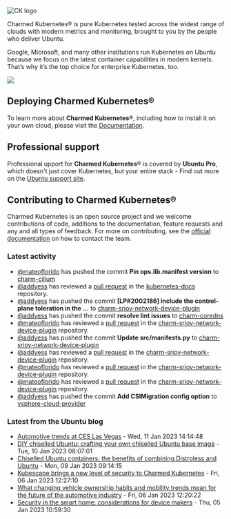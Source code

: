 ![CK logo](https://assets.ubuntu.com/v1/451d4cf4-Charmed+Kubernetes_RGB_onWhite_2022.svg)

Charmed Kubernetes® is pure Kubernetes tested across the widest range of clouds with modern metrics and monitoring, brought to you by the people who deliver Ubuntu.

Google, Microsoft, and many other institutions run Kubernetes on Ubuntu because we focus on the latest container capabilities in modern kernels. That’s why it’s the top choice for enterprise Kubernetes, too.

![](https://assets.ubuntu.com/v1/843c77b6-juju-at-a-glace.svg)

## Deploying Charmed Kubernetes®

To learn more about **Charmed Kubernetes**®, including how to install it on your own cloud, please visit the [Documentation][docs].

## Professional support

Professional upport for **Charmed Kubernetes**® is covered by **Ubuntu Pro**, which doesn't just cover Kubernetes, but your entire stack - Find out more on the [Ubuntu support site](https://ubuntu.com/support).

## Contributing to Charmed Kubernetes®

Charmed Kubernetes is an open source project and we welcome contributions of code, additions to the documentation, feature requests and any and all types of feedback. For more on contributing, see the [official documentation][get-in-touch] on how to contact the team.

<!-- LINKS -->
[docs]: https://ubuntu.com/kubernetes/docs
[get-in-touch]: https://ubuntu.com/kubernetes/docs/get-in-touch

### Latest activity

<!-- activity starts -->
 - [@mateoflorido](https://github.com/mateoflorido) has pushed the commit **Pin ops.lib.manifest version** to [charm-cilium](https://github.com/charmed-kubernetes/charm-cilium)
 - [@addyess](https://github.com/addyess) has reviewed a [pull request](https://github.com/charmed-kubernetes/kubernetes-docs/pull/737) in the [kubernetes-docs](https://github.com/charmed-kubernetes/kubernetes-docs) repository.
 - [@addyess](https://github.com/addyess) has pushed the commit **[LP#2002186] include the control-plane toleration in the ...** to [charm-sriov-network-device-plugin](https://github.com/charmed-kubernetes/charm-sriov-network-device-plugin)
 - [@addyess](https://github.com/addyess) has pushed the commit **resolve lint issues** to [charm-coredns](https://github.com/charmed-kubernetes/charm-coredns)
 - [@mateoflorido](https://github.com/mateoflorido) has reviewed a [pull request](https://github.com/charmed-kubernetes/charm-sriov-network-device-plugin/pull/11) in the [charm-sriov-network-device-plugin](https://github.com/charmed-kubernetes/charm-sriov-network-device-plugin) repository.
 - [@addyess](https://github.com/addyess) has pushed the commit **Update src/manifests.py** to [charm-sriov-network-device-plugin](https://github.com/charmed-kubernetes/charm-sriov-network-device-plugin)
 - [@addyess](https://github.com/addyess) has reviewed a [pull request](https://github.com/charmed-kubernetes/charm-sriov-network-device-plugin/pull/11) in the [charm-sriov-network-device-plugin](https://github.com/charmed-kubernetes/charm-sriov-network-device-plugin) repository.
 - [@mateoflorido](https://github.com/mateoflorido) has reviewed a [pull request](https://github.com/charmed-kubernetes/charm-sriov-network-device-plugin/pull/11) in the [charm-sriov-network-device-plugin](https://github.com/charmed-kubernetes/charm-sriov-network-device-plugin) repository.
 - [@mateoflorido](https://github.com/mateoflorido) has reviewed a [pull request](https://github.com/charmed-kubernetes/charm-sriov-network-device-plugin/pull/11) in the [charm-sriov-network-device-plugin](https://github.com/charmed-kubernetes/charm-sriov-network-device-plugin) repository.
 - [@addyess](https://github.com/addyess) has pushed the commit **Add CSIMigration config option** to [vsphere-cloud-provider](https://github.com/charmed-kubernetes/vsphere-cloud-provider)
<!-- activity ends -->

<!-- roadmap starts -->

<!-- roadmap ends -->

### Latest from the Ubuntu blog

<!-- blog starts -->
* [Automotive trends at CES Las Vegas](https://ubuntu.com//blog/automotive-trends-at-ces-las-vegas) - Wed, 11 Jan 2023 14:14:48 
* [DIY chiselled Ubuntu: crafting your own chiselled Ubuntu base image](https://ubuntu.com//blog/craft-custom-chiselled-ubuntu-distroless) - Tue, 10 Jan 2023 08:07:01 
* [Chiselled Ubuntu containers: the benefits of combining Distroless and Ubuntu](https://ubuntu.com//blog/combining-distroless-and-ubuntu-chiselled-containers) - Mon, 09 Jan 2023 09:14:15 
* [Kubescape brings a new level of security to Charmed Kubernetes](https://ubuntu.com//blog/kubescape-brings-a-new-level-of-security-to-charmed-kubernetes) - Fri, 06 Jan 2023 12:27:10 
* [What changing vehicle ownership habits and mobility trends mean for the future of the automotive industry](https://ubuntu.com//blog/what-changing-vehicle-ownership-habits-and-mobility-trends-mean-for-the-future-of-the-automotive-industry) - Fri, 06 Jan 2023 12:20:22 
* [Security in the smart home: considerations for device makers](https://ubuntu.com//blog/security-in-the-smart-home-considerations-for-device-makers) - Thu, 05 Jan 2023 10:59:30 
<!-- blog ends -->
